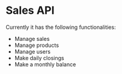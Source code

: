 # Sales API
Currently it has the following functionalities:
- Manage sales
- Manage products
- Manage users
- Make daily closings
- Make a monthly balance
